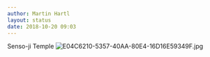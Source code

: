 ```yaml
---
author: Martin Hartl
layout: status
date: 2018-10-20 09:03
---
```

Senso-ji Temple
![E04C6210-5357-40AA-80E4-16D16E59349F.jpg](http://share.hartl.co/micro/E04C6210-5357-40AA-80E4-16D16E59349F.jpg)